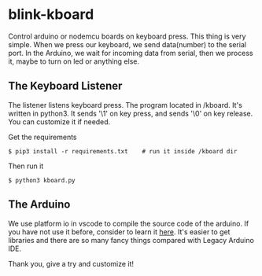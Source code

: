 # blink-kboard
Control arduino or nodemcu boards on keyboard press. This thing is very simple. When we press our keyboard, we send data(number) to the serial port. In the Arduino, we wait for incoming data from serial, then we process it, maybe to turn on led or anything else.

## The Keyboard Listener
The listener listens keyboard press. The program located in  /kboard. It's written in python3. It sends '\1' on key press, and sends '\0' on key release. You can customize it if needed.

Get the requirements
```
$ pip3 install -r requirements.txt    # run it inside /kboard dir
```

Then run it
```
$ python3 kboard.py
```

## The Arduino
We use platform io in vscode to compile the source code of the arduino. If you have not use it before, consider to learn it [here](https://platformio.org/). It's easier to get libraries and there are so many fancy things compared with Legacy Arduino IDE. 

Thank you, give a try and customize it!
